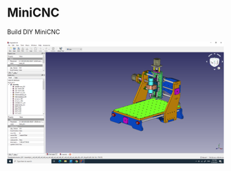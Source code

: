 # MiniCNC
Build DIY MiniCNC

![Preview01](https://github.com/panmaneecnc/minicnc/blob/master/minicnc%203030_1.png?raw=true)
